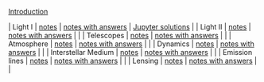 [Introduction](pdf/intro.pdf)

| Light I | [notes](pdf/light-1.pdf) | [notes with answers](pdf/light-1-answers.pdf) | [Jupyter solutions](https://nbviewer.jupyter.org/github/blanton144/exex/blob/master/docs/notebooks/light-1.ipynb) | 
| Light II | [notes](pdf/light-2.pdf) | [notes with answers](pdf/light-2-answers.pdf) | |
| Telescopes | [notes](pdf/telescopes.pdf) | [notes with answers](pdf/telescopes-answers.pdf) | |
| Atmosphere | [notes](pdf/atmosphere.pdf) | [notes with answers](pdf/atmosphere-answers.pdf) | |
| Dynamics | [notes](pdf/dynamics.pdf) | [notes with answers](pdf/dynamics-answers.pdf) | |
| Interstellar Medium | [notes](pdf/ism.pdf) | [notes with answers](pdf/ism-answers.pdf) | |
| Emission lines | [notes](pdf/emission-line.pdf) | [notes with answers](pdf/emission-line-answers.pdf) | |
| Lensing | [notes](pdf/lensing.pdf) | [notes with answers](pdf/lensing-answers.pdf) | |
